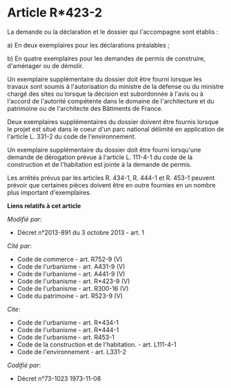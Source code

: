 # Article R*423-2

La demande ou la déclaration et le dossier qui l'accompagne sont établis : 

a) En deux exemplaires pour les déclarations préalables ; 

b) En quatre exemplaires pour les demandes de permis de construire, d'aménager ou de démolir. 

Un exemplaire supplémentaire du dossier doit être fourni lorsque les travaux sont soumis à l'autorisation du ministre de la
défense ou du ministre chargé des sites ou lorsque la décision est subordonnée à l'avis ou à l'accord de l'autorité
compétente dans le domaine de l'architecture et du patrimoine ou de l'architecte des Bâtiments de France. 

Deux exemplaires supplémentaires du dossier doivent être fournis lorsque le projet est situé dans le coeur d'un parc national
délimité en application de l'article L. 331-2 du code de l'environnement. 

Un exemplaire supplémentaire du dossier doit être fourni lorsqu'une demande de dérogation prévue à l'article L. 111-4-1 du
code de la construction et de l'habitation est jointe à la demande de permis. 

Les arrêtés prévus par les articles R. 434-1, R. 444-1 et R. 453-1 peuvent prévoir que certaines pièces doivent être en outre
fournies en un nombre plus important d'exemplaires.

**Liens relatifs à cet article**

_Modifié par_:

  - Décret n°2013-891 du 3 octobre 2013 - art. 1

_Cité par_:

  - Code de commerce - art. R752-9 (V)
  - Code de l'urbanisme - art. A431-9 (V)
  - Code de l'urbanisme - art. A441-9 (V)
  - Code de l'urbanisme - art. R*423-9 (V)
  - Code de l'urbanisme - art. R300-16 (V)
  - Code du patrimoine - art. R523-9 (V)

_Cite_:

  - Code de l'urbanisme - art. R*434-1
  - Code de l'urbanisme - art. R*444-1
  - Code de l'urbanisme - art. R453-1
  - Code de la construction et de l'habitation. - art. L111-4-1
  - Code de l'environnement - art. L331-2

_Codifié par_:

  - Décret n°73-1023 1973-11-08
